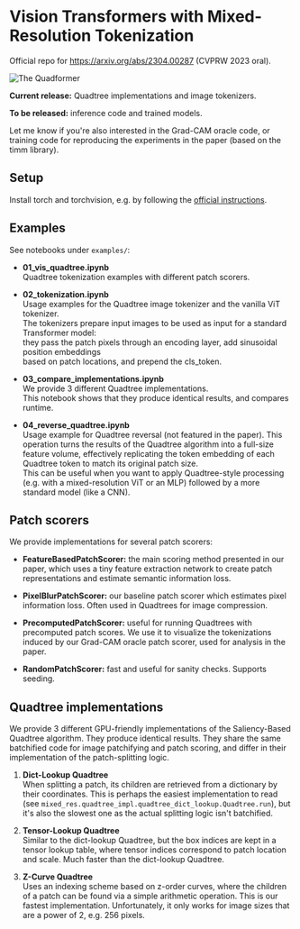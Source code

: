 <base target="_blank">

# Vision Transformers with Mixed-Resolution Tokenization
Official repo for https://arxiv.org/abs/2304.00287 (CVPRW 2023 oral).

![The Quadformer](quadformer.jpg)

**Current release:** Quadtree implementations and image tokenizers.

**To be released:** inference code and trained models.

Let me know if you're also interested in the Grad-CAM oracle code, or training code for reproducing the experiments in the paper (based on the timm library).

## Setup
Install torch and torchvision, e.g. by following the [official instructions](https://pytorch.org/get-started/locally/).

## Examples
See notebooks under `examples/`:
* **01_vis_quadtree.ipynb** \
Quadtree tokenization examples with different patch scorers.

* **02_tokenization.ipynb** \
Usage examples for the Quadtree image tokenizer and the vanilla ViT tokenizer. \
The tokenizers prepare input images to be used as input for a standard Transformer model: \
they pass the patch pixels through an encoding layer, add sinusoidal position embeddings \
based on patch locations, and prepend the cls_token.

* **03_compare_implementations.ipynb** \
We provide 3 different Quadtree implementations. \
This notebook shows that they produce identical results, and compares runtime.

* **04_reverse_quadtree.ipynb** \
Usage example for Quadtree reversal (not featured in the paper). This operation turns the results of the Quadtree algorithm into a full-size feature volume, effectively replicating the token embedding of each Quadtree token to match its original patch size. \
This can be useful when you want to apply Quadtree-style processing (e.g. with a mixed-resolution ViT or an MLP) followed by a more standard model (like a CNN).


## Patch scorers
We provide implementations for several patch scorers:

* **FeatureBasedPatchScorer:** the main scoring method presented in our paper, which uses a tiny feature extraction network to create patch representations and estimate semantic information loss.

* **PixelBlurPatchScorer:** our baseline patch scorer which estimates pixel information loss. Often used in Quadtrees for image compression.

* **PrecomputedPatchScorer:** useful for running Quadtrees with precomputed patch scores. We use it to visualize the tokenizations induced by our Grad-CAM oracle patch scorer, used for analysis in the paper.

* **RandomPatchScorer:** fast and useful for sanity checks. Supports seeding.

## Quadtree implementations
We provide 3 different GPU-friendly implementations of the Saliency-Based Quadtree algorithm. They produce identical results. They share the same batchified code for image patchifying and patch scoring, and differ in their implementation of the patch-splitting logic.

1. **Dict-Lookup Quadtree** \
When splitting a patch, its children are retrieved from a dictionary by their coordinates. This is perhaps the easiest implementation to read (see `mixed_res.quadtree_impl.quadtree_dict_lookup.Quadtree.run`), but it's also the slowest one as the actual splitting logic isn't batchified.

2. **Tensor-Lookup Quadtree** \
Similar to the dict-lookup Quadtree, but the box indices are kept in a tensor lookup table, where tensor indices correspond to patch location and scale. Much faster than the dict-lookup Quadtree.

3. **Z-Curve Quadtree** \
Uses an indexing scheme based on z-order curves, where the children of a patch can be found via a simple arithmetic operation. This is our fastest implementation. Unfortunately, it only works for image sizes that are a power of 2, e.g. 256 pixels.
